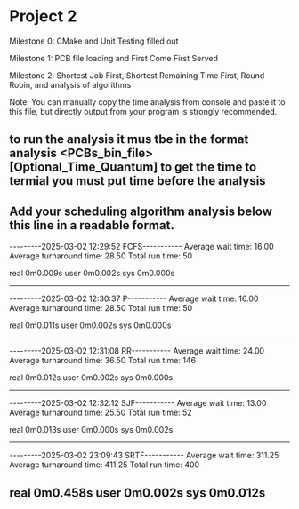 # Project 2

Milestone 0: CMake and Unit Testing filled out

Milestone 1: PCB file loading and First Come First Served

Milestone 2: Shortest Job First, Shortest Remaining Time First, Round Robin, and analysis of algorithms

Note:
You can manually copy the time analysis from console and paste it to this file, but directly output from your program is strongly recommended.

to run the analysis  it mus tbe in the format analysis <PCBs_bin_file> <schedule algorithm> [Optional_Time_Quantum]
to get the time to termial you must put time before the analysis
---

## Add your scheduling algorithm analysis below this line in a readable format.

---------2025-03-02 12:29:52 FCFS-----------
Average wait time: 16.00
Average turnaround time: 28.50
Total run time: 50

real 0m0.009s
user 0m0.002s
sys 0m0.000s

---

---------2025-03-02 12:30:37 P-----------
Average wait time: 16.00
Average turnaround time: 28.50
Total run time: 50

real 0m0.011s
user 0m0.002s
sys 0m0.000s

---

---------2025-03-02 12:31:08 RR-----------
Average wait time: 24.00
Average turnaround time: 36.50
Total run time: 146

real 0m0.012s
user 0m0.002s
sys 0m0.000s

---

---------2025-03-02 12:32:12 SJF-----------
Average wait time: 13.00
Average turnaround time: 25.50
Total run time: 52

real 0m0.013s
user 0m0.000s
sys 0m0.002s

---
---------2025-03-02 23:09:43 SRTF-----------
Average wait time: 311.25
Average turnaround time: 411.25
Total run time: 400

real    0m0.458s
user    0m0.002s
sys     0m0.012s
---------------------------------------

